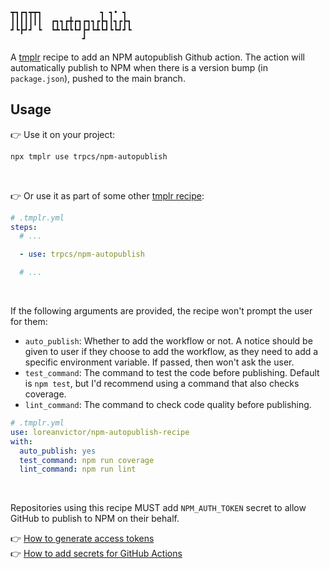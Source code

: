 ```
┳┓┏┓┳┳┓             ┓ ┓• ┓ 
┃┃┃┃┃┃┃  ┏┓┓┏╋┏┓┏┓┓┏┣┓┃┓┏┣┓
┛┗┣┛┛ ┗  ┗┻┗┻┗┗┛┣┛┗┻┗┛┗┗┛┛┗
                ┛          
```
A [tmplr](https://github.com/loreanvictor/tmplr) recipe to add an NPM autopublish Github action. The action will automatically publish to NPM when there is a version bump (in `package.json`), pushed to the main branch.

## Usage

👉 Use it on your project:

```bash
npx tmplr use trpcs/npm-autopublish
```

<br>

👉 Or use it as part of some other [tmplr recipe](https://github.com/loreanvictor/tmplr):

```yml
# .tmplr.yml
steps:
  # ...

  - use: trpcs/npm-autopublish

  # ...
```

<br>

If the following arguments are provided, the recipe won't prompt the user for them:

- `auto_publish`: Whether to add the workflow or not. A notice should be given to user if they choose to add the workflow, as they need to add a specific environment variable. If passed, then won't ask the user.
- `test_command`: The command to test the code before publishing. Default is `npm test`, but I'd recommend using a command that also checks coverage.
- `lint_command`: The command to check code quality before publishing.

```yml
# .tmplr.yml
use: loreanvictor/npm-autopublish-recipe
with:
  auto_publish: yes
  test_command: npm run coverage
  lint_command: npm run lint
```

<br>

Repositories using this recipe MUST add `NPM_AUTH_TOKEN` secret to allow GitHub to publish to NPM on their behalf.

👉 [How to generate access tokens](https://docs.npmjs.com/creating-and-viewing-access-tokens) \
👉 [How to add secrets for GitHub Actions](https://docs.github.com/en/actions/security-guides/encrypted-secrets)

<br><br>

